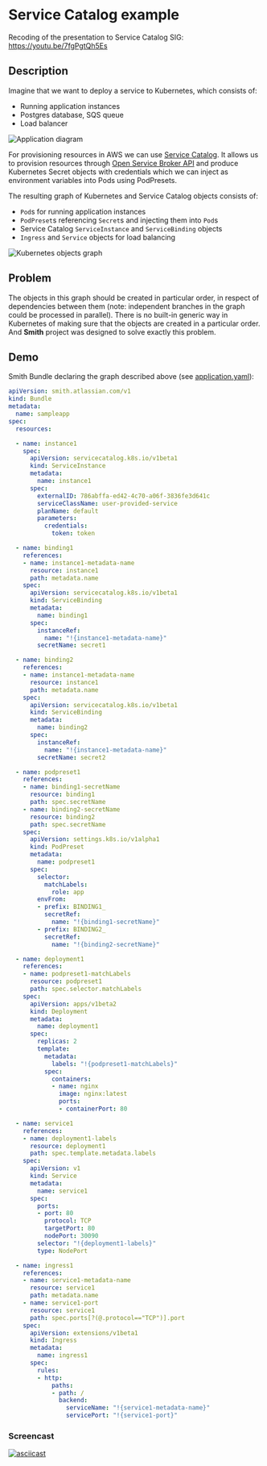 # Service Catalog example

Recoding of the presentation to Service Catalog SIG: https://youtu.be/7fgPgtQh5Es

## Description

Imagine that we want to deploy a service to Kubernetes, which consists of:
- Running application instances
- Postgres database, SQS queue
- Load balancer

![Application diagram](img/Application_example.png?raw=true "Application diagram")

For provisioning resources in AWS we can use [Service Catalog](https://github.com/kubernetes-sigs/service-catalog).
It allows us to provision resources through [Open Service Broker API](https://github.com/openservicebrokerapi/servicebroker)
and produce Kubernetes Secret objects with credentials which we can inject as environment variables into Pods using PodPresets.

The resulting graph of Kubernetes and Service Catalog objects consists of:
- `Pod`s for running application instances
- `PodPreset`s referencing `Secret`s and injecting them into `Pod`s
- Service Catalog `ServiceInstance` and `ServiceBinding` objects
- `Ingress` and `Service` objects for load balancing

![Kubernetes objects graph](img/Kubernetes_graph.png?raw=true "Kubernetes objects graph")

## Problem

The objects in this graph should be created in particular order, in respect of dependencies between them (note: independent branches in the graph could be processed in parallel).
There is no built-in generic way in Kubernetes of making sure that the objects are created in a particular order. And **Smith** project was designed to solve exactly this problem.

## Demo

Smith Bundle declaring the graph described above (see [application.yaml](application.yaml)):

```yaml
apiVersion: smith.atlassian.com/v1
kind: Bundle
metadata:
  name: sampleapp
spec:
  resources:

  - name: instance1
    spec:
      apiVersion: servicecatalog.k8s.io/v1beta1
      kind: ServiceInstance
      metadata:
        name: instance1
      spec:
        externalID: 786abffa-ed42-4c70-a06f-3836fe3d641c
        serviceClassName: user-provided-service
        planName: default
        parameters:
          credentials:
            token: token

  - name: binding1
    references:
    - name: instance1-metadata-name
      resource: instance1
      path: metadata.name
    spec:
      apiVersion: servicecatalog.k8s.io/v1beta1
      kind: ServiceBinding
      metadata:
        name: binding1
      spec:
        instanceRef:
          name: "!{instance1-metadata-name}"
        secretName: secret1

  - name: binding2
    references:
    - name: instance1-metadata-name
      resource: instance1
      path: metadata.name
    spec:
      apiVersion: servicecatalog.k8s.io/v1beta1
      kind: ServiceBinding
      metadata:
        name: binding2
      spec:
        instanceRef:
          name: "!{instance1-metadata-name}"
        secretName: secret2

  - name: podpreset1
    references:
    - name: binding1-secretName
      resource: binding1
      path: spec.secretName
    - name: binding2-secretName
      resource: binding2
      path: spec.secretName
    spec:
      apiVersion: settings.k8s.io/v1alpha1
      kind: PodPreset
      metadata:
        name: podpreset1
      spec:
        selector:
          matchLabels:
            role: app
        envFrom:
        - prefix: BINDING1_
          secretRef:
            name: "!{binding1-secretName}"
        - prefix: BINDING2_
          secretRef:
            name: "!{binding2-secretName}"

  - name: deployment1
    references:
    - name: podpreset1-matchLabels
      resource: podpreset1
      path: spec.selector.matchLabels
    spec:
      apiVersion: apps/v1beta2
      kind: Deployment
      metadata:
        name: deployment1
      spec:
        replicas: 2
        template:
          metadata:
            labels: "!{podpreset1-matchLabels}"
          spec:
            containers:
            - name: nginx
              image: nginx:latest
              ports:
              - containerPort: 80

  - name: service1
    references:
    - name: deployment1-labels
      resource: deployment1
      path: spec.template.metadata.labels
    spec:
      apiVersion: v1
      kind: Service
      metadata:
        name: service1
      spec:
        ports:
        - port: 80
          protocol: TCP
          targetPort: 80
          nodePort: 30090
        selector: "!{deployment1-labels}"
        type: NodePort

  - name: ingress1
    references:
    - name: service1-metadata-name
      resource: service1
      path: metadata.name
    - name: service1-port
      resource: service1
      path: spec.ports[?(@.protocol=="TCP")].port
    spec:
      apiVersion: extensions/v1beta1
      kind: Ingress
      metadata:
        name: ingress1
      spec:
        rules:
        - http:
            paths:
            - path: /
              backend:
                serviceName: "!{service1-metadata-name}"
                servicePort: "!{service1-port}"
```

### Screencast

[![asciicast](img/asciinema.png)](https://asciinema.org/a/125263)

